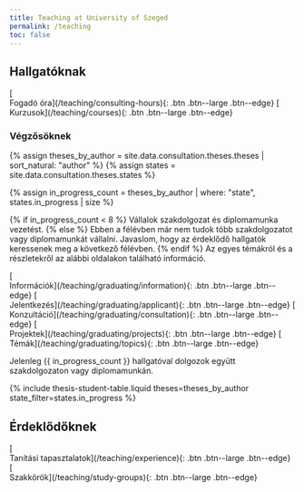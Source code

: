 ```yaml
---
title: Teaching at University of Szeged
permalink: /teaching
toc: false
---
```


## Hallgatóknak

<span class="center">
[<i class="fa-regular fa-comments"></i><br/>Fogadó óra](/teaching/consulting-hours){: .btn .btn--large .btn--edge}
[<i class="fa-solid fa-chalkboard-user"></i><br/>Kurzusok](/teaching/courses){: .btn .btn--large .btn--edge}
</span>

### Végzősöknek

{% assign theses_by_author = site.data.consultation.theses.theses | sort_natural: "author" %}
{% assign states = site.data.consultation.theses.states %}

{% assign in_progress_count = theses_by_author | where: "state", states.in_progress | size %} 

{% if in_progress_count < 8 %}
Vállalok szakdolgozat és diplomamunka vezetést.
{% else %}
Ebben a félévben már nem tudok több szakdolgozatot vagy diplomamunkát vállalni. Javaslom, hogy az érdeklődő hallgatók keressenek meg a következő félévben.
{% endif %}
Az egyes témákról és a részletekről az alábbi oldalakon található információ.

<span class="center">
[<i class="fa-solid fa-circle-info"></i><br/>Információk](/teaching/graduating/information){: .btn .btn--large .btn--edge}
[<i class="fa-regular fa-handshake"></i><br/>Jelentkezés](/teaching/graduating/applicant){: .btn .btn--large .btn--edge}
[<i class="fa-regular fa-comments"></i><br/>Konzultáció](/teaching/graduating/consultation){: .btn .btn--large .btn--edge}
[<i class="fa-solid fa-people-carry-box"></i><br/>Projektek](/teaching/graduating/projects){: .btn .btn--large .btn--edge}
[<i class="fa-solid fa-list"></i><br/>Témák](/teaching/graduating/topics){: .btn .btn--large .btn--edge}
</span>

Jelenleg {{ in_progress_count }} hallgatóval dolgozok együtt szakdolgozaton vagy diplomamunkán.

{% include thesis-student-table.liquid theses=theses_by_author state_filter=states.in_progress %}

## Érdeklődőknek

<span class="center">
[<i class="fa-solid fa-brain"></i><br/>Tanítási tapasztalatok](/teaching/experience){: .btn .btn--large .btn--edge}
[<i class="fa-solid fa-hands-holding-circle"></i><br/>Szakkörök](/teaching/study-groups){: .btn .btn--large .btn--edge}
</span>
